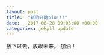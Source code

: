 ```yaml
---
layout: post
title:  "新的开始biu!!!"
date:   2017-06-28 09:05:00 +00:00
categories: jekyll update
---
```


放下过去，放眼未来。
加油！